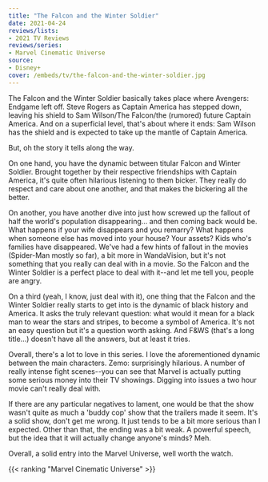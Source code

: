 ```yaml
---
title: "The Falcon and the Winter Soldier"
date: 2021-04-24
reviews/lists:
- 2021 TV Reviews
reviews/series:
- Marvel Cinematic Universe
source:
- Disney+
cover: /embeds/tv/the-falcon-and-the-winter-soldier.jpg
---
```

The Falcon and the Winter Soldier basically takes place where Avengers: Endgame left off. Steve Rogers as Captain America has stepped down, leaving his shield to Sam Wilson/The Falcon/the (rumored) future Captain America. And on a superficial level, that's about where it ends: Sam Wilson has the shield and is expected to take up the mantle of Captain America. 

But, oh the story it tells along the way. 

On one hand, you have the dynamic between titular Falcon and Winter Soldier. Brought together by their respective friendships with Captain America, it's quite often hilarious listening to them bicker. They really do respect and care about one another, and that makes the bickering all the better. 

On another, you have another dive into just how screwed up the fallout of half the world's population disappearing... and then coming back would be. What happens if your wife disappears and you remarry? What happens when someone else has moved into your house? Your assets? Kids who's families have disappeared. We've had a few hints of fallout in the movies (Spider-Man mostly so far), a bit more in WandaVision, but it's not something that you really can deal with in a movie. So the Falcon and the Winter Soldier is a perfect place to deal with it--and let me tell you, people are angry. 

On a third (yeah, I know, just deal with it), one thing that the Falcon and the Winter Soldier really starts to get into is the dynamic of black history and America. It asks the truly relevant question: what would it mean for a black man to wear the stars and stripes, to become a symbol of America. It's not an easy question but it's a question worth asking. And F&WS (that's a long title...) doesn't have all the answers, but at least it tries. 

Overall, there's a lot to love in this series. I love the aforementioned dynamic between the main characters. Zemo: surprisingly hilarious. A number of really intense fight scenes--you can see that Marvel is actually putting some serious money into their TV showings. Digging into issues a two hour movie can't really deal with. 

If there are any particular negatives to lament, one would be that the show wasn't quite as much a 'buddy cop' show that the trailers made it seem. It's a solid show, don't get me wrong. It just tends to be a bit more serious than I expected. Other than that, the ending was a bit weak. A powerful speech, but the idea that it will actually change anyone's minds? Meh. 

Overall, a solid entry into the Marvel Universe, well worth the watch. 

{{< ranking "Marvel Cinematic Universe" >}}